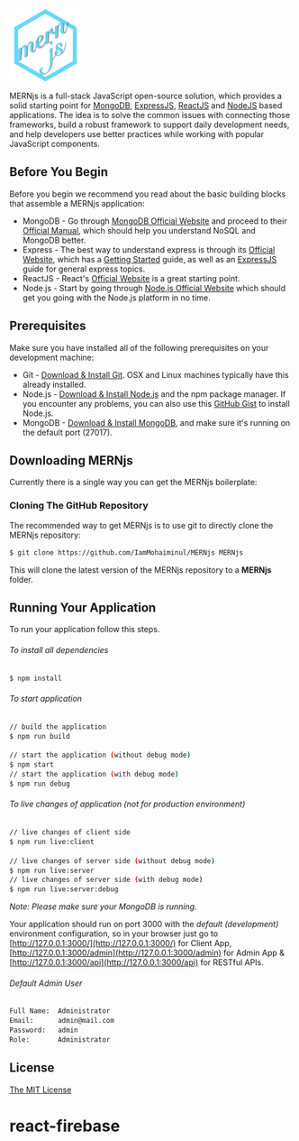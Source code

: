 <img src="public/images/mernjs.png" height="128" />

MERNjs is a full-stack JavaScript open-source solution, which provides a solid starting point for [MongoDB](http://www.mongodb.org/), [ExpressJS](http://expressjs.com/), [ReactJS](http//facebook.github.io/react/) and [NodeJS](http://www.nodejs.org/) based applications. The idea is to solve the common issues with connecting those frameworks, build a robust framework to support daily development needs, and help developers use better practices while working with popular JavaScript components.

## Before You Begin
Before you begin we recommend you read about the basic building blocks that assemble a MERNjs application:
* MongoDB - Go through [MongoDB Official Website](http://mongodb.org/) and proceed to their [Official Manual](http://docs.mongodb.org/manual/), which should help you understand NoSQL and MongoDB better.
* Express - The best way to understand express is through its [Official Website](http://expressjs.com/), which has a [Getting Started](http://expressjs.com/starter/installing.html) guide, as well as an [ExpressJS](http://expressjs.com/en/guide/routing.html) guide for general express topics.
* ReactJS - React's [Official Website](http//facebook.github.io/react/) is a great starting point.
* Node.js - Start by going through [Node.js Official Website](http://nodejs.org/) which should get you going with the Node.js platform in no time.

## Prerequisites
Make sure you have installed all of the following prerequisites on your development machine:
* Git - [Download & Install Git](https://git-scm.com/downloads). OSX and Linux machines typically have this already installed.
* Node.js - [Download & Install Node.js](https://nodejs.org/en/download/) and the npm package manager. If you encounter any problems, you can also use this [GitHub Gist](https://gist.github.com/isaacs/579814) to install Node.js.
* MongoDB - [Download & Install MongoDB](http://www.mongodb.org/downloads), and make sure it's running on the default port (27017).

## Downloading MERNjs
Currently there is a single way you can get the MERNjs boilerplate:

### Cloning The GitHub Repository
The recommended way to get MERNjs is to use git to directly clone the MERNjs repository:

```bash
$ git clone https://github.com/IamMohaiminul/MERNjs MERNjs
```

This will clone the latest version of the MERNjs repository to a **MERNjs** folder.

## Running Your Application
To run your application follow this steps.
###### To install all dependencies
```sh
$ npm install
```
###### To start application
```sh
// build the application
$ npm run build

// start the application (without debug mode)
$ npm start
// start the application (with debug mode)
$ npm run debug
```
###### To live changes of application (not for production environment)
```sh
// live changes of client side
$ npm run live:client

// live changes of server side (without debug mode)
$ npm run live:server
// live changes of server side (with debug mode)
$ npm run live:server:debug
```
*Note: Please make sure your MongoDB is running.*

Your application should run on port 3000 with the *default (development)* environment configuration, so in your browser just go to [http://127.0.0.1:3000/](http://127.0.0.1:3000/) for Client App, [http://127.0.0.1:3000/admin](http://127.0.0.1:3000/admin) for Admin App & [http://127.0.0.1:3000/api](http://127.0.0.1:3000/api) for RESTful APIs.

###### Default Admin User
```sh
Full Name:  Administrator
Email:      admin@mail.com
Password:   admin
Role:       Administrator
```

## License
[The MIT License](LICENSE)
# react-firebase
